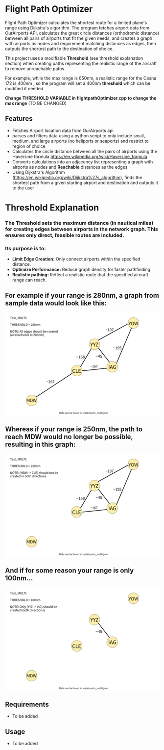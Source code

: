 # Flight Path Optimizer

Flight Path Optimizer calculates the shortest route for a limited plane's range using Dijkstra's algorithm. The program fetches airport data from OurAirports API, calculates the great circle distances (orthodromic distance) between all pairs of airports that fit the given needs, and creates a graph with airports as nodes and requirement matching distances as edges, then outputs the shortest path to the destination of choice.


This project uses a modifiable **Threshold** (see threshold explanation section) when creating paths representing the realistic range of the aircraft to remove unreachable paths.

For example, while the max range is 650nm, a realistic range for the Cesna 172 is 400nm , so the program will set a 400nm **threshold** which can be modified if needed.

**Change THRESHOLD VARIABLE in flightpathOptimizer.cpp to change the max range** (TO BE CHANGED)

## Features

- Fetches Airport location data from OurAirports api
- parses and filters data using a python script to only include
small, medium, and large airports (no heliports or seaports) and restrict to region of choice
- Calculates the circle distance between all the pairs of airports
using the Haversine formula https://en.wikipedia.org/wiki/Haversine_formula
- Converts calculations into an adjacency list representing a graph with airports as nodes and **Reachable** distances as the edges
- Using Dijkstra's Algorithm (https://en.wikipedia.org/wiki/Dijkstra%27s_algorithm), finds the shortest path from a given starting airport and destination and outputs it to the user

# Threshold Explanation
### The Threshold sets the maximum distance (in nautical miles) for creating edges between airports in the network graph. This ensures only direct, feasible routes are included.
### Its purpose is to:
- **Limit Edge Creation:** Only connect airports within the specified distance.
- **Optimize Performance:** Reduce graph density for faster pathfinding.
- **Realistic pathing:** Reflect a realistic route that the specified aircraft range can reach.
## For example if your range is 280nm, a graph from sample data would look like this:
![Alt text](planning_and_test_documents/generateGraph_multi_280_expected.png)
## Whereas if your range is 250nm, the path to reach MDW would no longer be possible, resulting in this graph:
![Alt text](planning_and_test_documents/generateGraph_multi_250_expected.png)
## And if for some reason your range is only 100nm...
![Alt text](planning_and_test_documents/generateGraph_multi_100_expected.png)



## Requirements

- To be added

## Usage

- To be added


